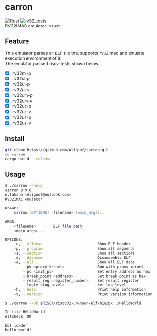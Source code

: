 # carron
[![Rust](https://github.com/Alignof/carron/actions/workflows/rust.yml/badge.svg)](https://github.com/Alignof/Carron/actions/workflows/rust.yml)
[![rv32_tests](https://github.com/Alignof/carron/actions/workflows/rv32_tests.yml/badge.svg)](https://github.com/Alignof/Carron/actions/workflows/rv32_tests.yml)  
RV32IMAC emulator in rust

## Feature
This emulator parses an ELF file that supports rv32imac and emulate execution environment of it.  
The emulator passed riscv-tests shown below.

- [x] rv32mi-p
- [x] rv32si-p
- [x] rv32ui-p
- [x] rv32ui-v
- [x] rv32um-p
- [x] rv32um-v
- [x] rv32uc-p
- [x] rv32uc-v
- [x] rv32ua-p
- [x] rv32ua-v

## Install
```zsh
git clone https://github.com/Alignof/carron.git
cd carron
cargo build --release
```

## Usage
```zsh
$ ./carron --help
carron 0.9.6
n.takana <Alignof@outlook.com>
RV32IMAC emulator

USAGE:
    carron [OPTIONS] <filename> [main_args]...

ARGS:
    <filename>        ELF file path
    <main_args>...

OPTIONS:
    -e, --elfhead                         Show ELF header
    -p, --program                         Show all segments
    -s, --section                         Show all sections
    -d, --disasem                         Disassemble ELF
    -a, --all                             Show all ELF data
        --pk <proxy_kernel>               Run with proxy kernel
        --pc <init_pc>                    Set entry address as hex
        --break_point <address>           Set break point as hex
        --result_reg <register_number>    Set result register
        --loglv <log_level>               Set log level
    -h, --help                            Print help information
    -V, --version                         Print version information

$ ./carron --pk $RISCV/riscv32-unknown-elf/bin/pk ./HelloWorld

In file HelloWorld
elfcheck: OK

bbl loader
hello world!
```
